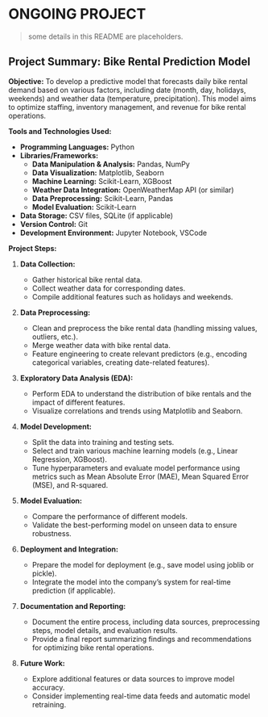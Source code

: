 # ONGOING PROJECT

> some details in this README are placeholders.

## Project Summary: Bike Rental Prediction Model

**Objective:**
To develop a predictive model that forecasts daily bike rental demand based on various factors, including date (month, day, holidays, weekends) and weather data (temperature, precipitation). This model aims to optimize staffing, inventory management, and revenue for bike rental operations.

**Tools and Technologies Used:**

- **Programming Languages:** Python
- **Libraries/Frameworks:**
  - **Data Manipulation & Analysis:** Pandas, NumPy
  - **Data Visualization:** Matplotlib, Seaborn
  - **Machine Learning:** Scikit-Learn, XGBoost
  - **Weather Data Integration:** OpenWeatherMap API (or similar)
  - **Data Preprocessing:** Scikit-Learn, Pandas
  - **Model Evaluation:** Scikit-Learn
- **Data Storage:** CSV files, SQLite (if applicable)
- **Version Control:** Git
- **Development Environment:** Jupyter Notebook, VSCode

**Project Steps:**

1. **Data Collection:**
   - Gather historical bike rental data.
   - Collect weather data for corresponding dates.
   - Compile additional features such as holidays and weekends.

2. **Data Preprocessing:**
   - Clean and preprocess the bike rental data (handling missing values, outliers, etc.).
   - Merge weather data with bike rental data.
   - Feature engineering to create relevant predictors (e.g., encoding categorical variables, creating date-related features).

3. **Exploratory Data Analysis (EDA):**
   - Perform EDA to understand the distribution of bike rentals and the impact of different features.
   - Visualize correlations and trends using Matplotlib and Seaborn.

4. **Model Development:**
   - Split the data into training and testing sets.
   - Select and train various machine learning models (e.g., Linear Regression, XGBoost).
   - Tune hyperparameters and evaluate model performance using metrics such as Mean Absolute Error (MAE), Mean Squared Error (MSE), and R-squared.

5. **Model Evaluation:**
   - Compare the performance of different models.
   - Validate the best-performing model on unseen data to ensure robustness.

6. **Deployment and Integration:**
   - Prepare the model for deployment (e.g., save model using joblib or pickle).
   - Integrate the model into the company’s system for real-time prediction (if applicable).

7. **Documentation and Reporting:**
   - Document the entire process, including data sources, preprocessing steps, model details, and evaluation results.
   - Provide a final report summarizing findings and recommendations for optimizing bike rental operations.

8. **Future Work:**
   - Explore additional features or data sources to improve model accuracy.
   - Consider implementing real-time data feeds and automatic model retraining.
